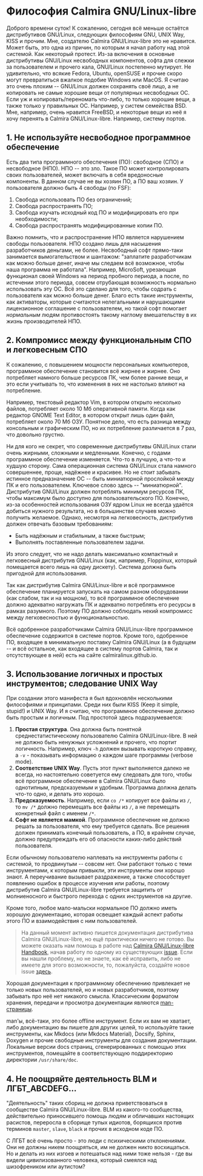 # Философия Calmira GNU/Linux-libre

Доброго времени суток! К сожалению, сегодня всё меньше остаётся дистрибутивов
GNU/Linux, следующих философиям GNU, UNIX Way, KISS и прочим. Мне, создателю
Calmira GNU/Linux-libre это не нравится. Может быть, это одна из причин, по
которым я начал работу над этой системой. Как некоторый протест. Из-за включения
в основные дистрибутивы GNU/Linux несвободных компонентов, софта для слежки за
пользователем и прочего кала, GNU/Linux постепенно мутирует. Не удивительно, что
всякие Fedora, Ubuntu, openSUSE и прочие скоро могут превратиться  вжалкое
подобие Windows или MacOS. Я считаю это очень плохим -- GNU/Linux должен
сохранять своё лицо, а не копировать не самые хорошие вещи от популярных
несвободных ОС. Если уж и копировать/переномать что-либо, то только хорошие
вещи, а также только у правильных ОС. Например, у систем семейства BSD. Мне,
например, очень нравится FreeBSD, и некоторые вещи из неё я хочу перенять в
Calmira GNU/Linux-libre. Например, систему портов.

## 1. Не используйте несвободное программное обеспечение

Есть два типа программного обеспечения (ПО): свободное (СПО) и несвободное
(НПО). НПО -- это зло. Такое ПО может контролировать своих пользователей, может
включать в себя вредоносные компоненты. В данном случае не вы хозяин ПО, а ПО
ваш хозяин. У пользователя должно быть 4 свободы (по FSF):

1. Свобода использовать ПО без ограничений;
2. Свобода распространять ПО;
3. Свобода изучать исходный код ПО и модифицировать его при необходимости;
4. Свобода распространять модифицированные копии ПО.

Важно помнить, что и распространение НПО является нарушением свободы
пользователя. НПО создано лишь для насышения разработчиков деньгами, не более.
Несвободный софт прямо-таки занимается вымогательством и шантажом: "заплатите
разработчикам как можно больше денег, иначе мы следаем всё возможное, чтобы наша
программа не работала". Например, MicroSoft, урезающая функционал своей Windows
на период пробного периода, а после, по истечении этого периода, совсем
отрубающая возможность нормально использовать эту ОС. Всё это сделано для того,
чтобы содрать с пользователя как можно больше денег. Благо есть такие
инструменты, как активаторы, которые считаются нелегальными и нарушающими
лицензионное соглашение с пользователем, но такой софт помогает *нормальным*
людям противостоять такому наглому вмешательству в их жизнь производителей НПО.

## 2. Компромисс между функциональным СПО и легковесным СПО

К сожалению, с повышением мощности персональных компьютеров, программное
обеспечение становится всё жирнее и жирнее. Оно потребляет намного больше
ресурсов ПК, чем более ранние вещи, и это если учитывать то, что изменения в них
не настолько влияют на потребление.

Например, текстовый редактор Vim, в котором открыто несколько файлов, потребляет
около 10 Мб оперативной памяти. Когда как редактор GNOME Text Editor, в котором
открыт лишь один файл, потребляет около 70 Мб ОЗУ. Понятное дело, что есть
разница между консольным и графическим ПО, но их потребление различается в 7
раз, что довольно грустно.

Ни для кого не секрет, что современные дистрибутивы GNU/Linux стали очень
жирными, сложными и медленными. Конечно, с годами программное обеспечение
изменяется. Что-то в лучшую, а что-то и худшую сторону. Сама операционная
система GNU/Linux стала намного совершеннее, проще, надёжнее и красивее. Но не
стоит забывать истинное предназначение ОС -- быть миниатюрной прослойкой между
ПК и его пользователем. Ключевое слово здесь -- "миниатюрной". Дистрибутив
GNU/Linux должен потреблять минимум ресурсов ПК, чтобы максимум было доступно
для пользовательского ПО. Конечно, из-за особенностей использования ОЗУ ядром
Linux не всегда удаётся добиться нужного результата, но в большинстве случаев
можно получить желаемое. Однако, несмотря на легковесность, дистрибутив должен
отвечать базовым требованиям:

- Быть надёжным и стабильным, а также быстрым;
- Выполнять поставленные пользователем задачи.

Из этого следует, что не надо делать максимально компактный и легковесный
дистрибутив GNU/Linux (как, например, Floppinux, который помещается всего лишь
на одну дискету). Система должна быть пригодной для использования.

Так как дистрибутив Calmira GNU/Linux-libre и всё программное обеспечение
планируется запускать на самом разном оборудовании (как слабом, так и на
мощном), то всё программное обеспечение должно адекватно нагружать ПК и
адекватно потреблять его ресурсы в рамках разумного. Поэтому ПО должно соблюдать
некий компромисс между легковесностью и функциональностью.

Всё одобренное разработчиками Calmira GNU/Linux-libre программное обеспечение
содержится в системе портов. Кроме того, одобренное ПО, входящее в минимальную
поставку Calmira GNU/Linux (а в будущем -- и всё остальное, как входящее в
систему портов Calmira, так и отсутствующее в ней) есть на сайте
calmiralinux.github.io.

## 3. Использование логичных и простых инструментов; следование UNIX Way

При создании этого манифеста я был вдохновлён несколькими философиями и
принципами. Среди них были KISS (Keep it simple, stupid!) и UNIX Way. И я
считаю, что программное обеспечение должно быть простым и логичным. Под
простотой здесь подразумевается:

1. **Простая структура**. Она должна быть понятной среднестатистическому
   пользователю Calmira GNU/Linux-libre. В ней не должно быть ненужных
   усложнений и прочего, что портит логичность. Например, ключ `-h` должен
   вызывать короткую справку, а `-v` - показывать информацию о каждом шаге
   программы (verbose mode).
2. **Соответствие UNIX Way**. Пусть этот пункт выполняется далеко не всегда, но
   настоятельно советуется ему следовать для того, чтобы всё программное
   обеспечение в Calmira GNU/Linux было однотипным, предсказуемым и удобным.
   Программа должна делать что-то одно, и делать это хорошо.
3. **Предсказуемость**. Например, если `co /*` копирует все файлы из `/`, то `mv
   /*` должно перемещать все файлы из `/`, а не перемещать конкретный файл с
   именем `/*`.
4. **Софт не является мамкой**. Программное обеспечение не должно решать за
   пользователя, что ему требуется сделать. Все решения должен принимать
   конечный пользователь, а ПО, в крайнем случае, должно предупреждать его об
   опасности каких-либо действий пользователя.

Если обычному пользователю наплевать на инструменты работы с системой, то
продвинутым -- совсем нет. Они работают только с теми инструментами, к которым
привыкли, эти инструменты они хорошо знают. А переучивание вызывает раздражение,
а также способствует появлению ошибок в процессе изучения или работы, поэтому
дистрибутив Calmira GNU/Linux-libre требуется защитить от молниеносного и
быстрого перехода с одних инструментов на другие.

Кроме того, любое мало-мальски нормальное ПО должно иметь хорошую документацию,
которая освещает каждый аспект работы этого ПО и взаимодействия с ним
пользователей.

> На данный момент активно пишется документация дистрибутива Calmira
> GNU/Linux-libre, но ещё практически ничего не готово. Вы можете оказать нам
> помощь в работе над [Calmira GNU/Linux-libre
> Handbook](https://github.com/CalmiraLinux/handbook), начав работу по одному из
> существующих [issue](https://github.com/CalmiraLinux/handbook/issues). Если вы
> нашли проблему, но не знаете, как её исправить, либо не имеете для этого
> возможности, то, пожалуйста, создайте новое issue
> [здесь](https://github.com/CalmiraLinux/handbook/issues/new).

Хорошая документация к программному обеспечению привлекает не только новых
пользователей, но и новых разработчиков, поэтому забывать про неё нет никакого
смысла. Классическим форматом хранения, передачи и просмотра документации
являются [man-страницы](http://linux.die.net/man).

man'ы, всё-таки, это более offline инструмент. Если их вам не хватает, либо
документацию вы пишете для других целей, то используйте такие инструменты, как
Mkdocs (или Mkdocs Material), Docsify, Sphinx, Doxygen и прочие свободные
инструменты для создания документации. Локальные версии docs страниц,
сгенерированных с помощью этих инструментов, помещайте в соответствующую
поддиректорию директории `/usr/share/doc`.

## 4. Не поощряйте деятельность BLM и ЛГБТ_ABCDEFG...

"Деятельность" таких сборищ не должна приветствоваться в сообществе Calmira
GNU/Linux-libre. BLM из какого-то сообщества, действительно приносившего помощь
людям и обличавших настоящих расистов, переросла в сборище тупых идиотов,
борящихся против терминов `master`, `slave`, `black` и прочих в исходном коде
ПО.

С ЛГБТ всё очень просто - это люди с психическими отклонениями. Они не должны
никем поощряться, им не должен никто восхищаться. Но и делать из них изгоев и
потешаться над ними тоже нельзя - где вы видели цивилизованного человека,
который смеялся над шизофреником или аутистом?
